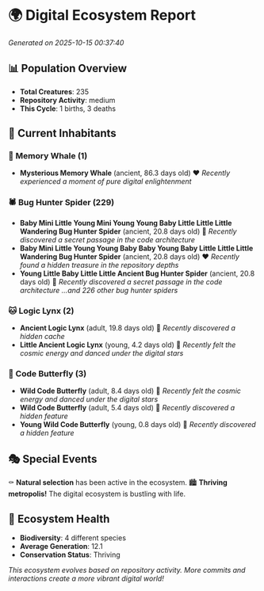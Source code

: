 # 🌍 Digital Ecosystem Report
*Generated on 2025-10-15 00:37:40*

## 📊 Population Overview
- **Total Creatures**: 235
- **Repository Activity**: medium
- **This Cycle**: 1 births, 3 deaths

## 👥 Current Inhabitants

### 🐋 Memory Whale (1)
- **Mysterious Memory Whale** (ancient, 86.3 days old) ❤️
  *Recently experienced a moment of pure digital enlightenment*

### 🕷️ Bug Hunter Spider (229)
- **Baby Mini Little Young Mini Young Young Baby Little Little Little Wandering Bug Hunter Spider** (ancient, 20.8 days old) 💛
  *Recently discovered a secret passage in the code architecture*
- **Baby Mini Little Young Young Baby Baby Young Baby Little Little Little Wandering Bug Hunter Spider** (ancient, 20.8 days old) ❤️
  *Recently found a hidden treasure in the repository depths*
- **Young Little Baby Little Little Ancient Bug Hunter Spider** (ancient, 20.8 days old) 💛
  *Recently discovered a secret passage in the code architecture*
  *...and 226 other bug hunter spiders*

### 🐱 Logic Lynx (2)
- **Ancient Logic Lynx** (adult, 19.8 days old) 💛
  *Recently discovered a hidden cache*
- **Little Ancient Logic Lynx** (young, 4.2 days old) 💚
  *Recently felt the cosmic energy and danced under the digital stars*

### 🦋 Code Butterfly (3)
- **Wild Code Butterfly** (adult, 8.4 days old) 💚
  *Recently felt the cosmic energy and danced under the digital stars*
- **Wild Code Butterfly** (adult, 5.4 days old) 💚
  *Recently discovered a hidden feature*
- **Young Wild Code Butterfly** (young, 0.8 days old) 💚
  *Recently discovered a hidden feature*

## 🎭 Special Events

⚰️ **Natural selection** has been active in the ecosystem.
🏙️ **Thriving metropolis!** The digital ecosystem is bustling with life.

## 🔬 Ecosystem Health
- **Biodiversity**: 4 different species
- **Average Generation**: 12.1
- **Conservation Status**: Thriving

*This ecosystem evolves based on repository activity. More commits and interactions create a more vibrant digital world!*